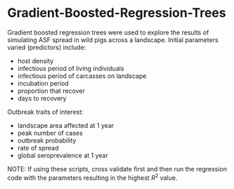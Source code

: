 # Gradient-Boosted-Regression-Trees

Gradient boosted regression trees were used to explore the results of simulating ASF spread in wild pigs across a landscape. Initial parameters varied (predictors) include:
* host density
* infectious period of living individuals
* infectious period of carcasses on landscape
* incubation period
* proportion that recover
* days to recovery

Outbreak traits of interest:
* landscape area affected at 1 year
* peak number of cases
* outbreak probability
* rate of spread
* global seroprevalence at 1 year

NOTE: If using these scripts, cross validate first and then run the regression code with the parameters resulting in the highest $R^2$ value. 
